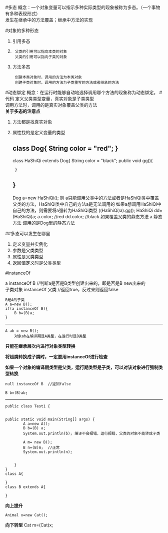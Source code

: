 #多态
概念：一个对象变量可以指示多种实际类型的现象被称为多态。（一个事物有多种表现形式）  
发生在继承中的方法覆盖；继承中方法的实现

#对象的多种形态
1. 引用多态
2. 
		父类的引用可以指向本类的对象
		父类的引用可以指向子类的对象
2. 方法多态

		创建本类对象时，调用的方法为本类对象
		创建子类对象时，调用的方法为子类重写的方法或者继承的方法
#动态绑定
概念：在运行时能够自动地选择调用哪个方法的现象称为动态绑定。
#代码
定义父类类型变量，真实对象是子类类型  
调用方法时，调用的是真实对象覆盖父类的方法  
**关于多态的注意点**
1. 方法都是找真实对象
2. 属性找的是定义变量的类型

	class Dog{
		String color = "red";
	}
	---------------------------------
	class HaShiQi extends Dog{
		String color = "black";
		public void gg(){
		
		}	

	}
	---------------------------------------
	
	Dog a=new HaShiQi();
	则 a只能调用父类中的方法或者是HaShiQi类中覆盖父类的方法，HaShiQi类中自己的方法a是无法调用的
	如果a想调用HaShiQi中自己的方法，则需要将a强转为HaShiQi类型
	((HaShiQi)a).gg();
	HaShiQi dd=(HaShiQi)a;
	a.color;            //red
	dd.color;           //black
	如果覆盖父类的静态方法
	a.静态方法 调用的是Dog里的静态方法

##多态可以发生在哪里
1. 定义变量并实例化
2. 参数是父类类型
3. 属性是父类类型
4. 返回值定义时是父类类型



#instanceOf
	
a instanceOf  B //判断a是否是B类型创建出来的，即是否是B new出来的   
子类对象 instanceOf 父类       //返回true，反过来则返回false
	
	B是A的子类
	A a=new B();
	if(a instanceOf B){
		B b=(B)a;
	}

------------------------------
	A ab = new B();
		对象ab在编译期是A类型，在运行时是B类型

**只能在继承层次内进行对象类型转换**

**将超类转换成子类时，一定要用instanceOf进行检查**

**如果一个对象的编译期类型是父类，运行期类型是子类，可以对该对象进行强制类型转换**


	null instanceOf B  //返回false	

	B b=(B)ab;


----------


	public class Test1 {


	public static void main(String[] args) {
			A a=new A();
			B b=(B) a;
			System.out.println(b); 编译不会报错，运行报错，父类的对象不能转成子类
			
			A m= new B();
			B n=(B)m;  //正常
			System.out.println(n);
			
			
		}
	}
	class A{
		
	}
	class B extends A{
		
	}


**向上提升**

	Animal x=new Cat();
**向下转型**
	Cat m=(Cat)x;
